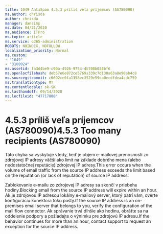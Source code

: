 ```yaml
---
title: 1049 AntiSpam 4.5.3 príliš veľa príjemcov (AS780090)
ms.author: chrisda
author: chrisda
manager: dansimp
ms.date: 04/21/2020
ms.audience: ITPro
ms.topic: article
ms.service: o365-administration
ROBOTS: NOINDEX, NOFOLLOW
localization_priority: Normal
ms.custom:
- "1049"
- "3100024"
ms.assetid: fa3d4be9-c90a-4926-9754-4b708b038bf6
ms.openlocfilehash: deb57e6e872ce5769a339c7d130a63a8e90ab4c8
ms.sourcegitcommit: c6692ce0fa1358ec3529e59ca0ecdfdea4cdc759
ms.translationtype: MT
ms.contentlocale: sk-SK
ms.lasthandoff: 09/14/2020
ms.locfileid: "47717808"
---
```

# <a name="453-too-many-recipients-as780090"></a><span data-ttu-id="d09a4-102">4.5.3 príliš veľa príjemcov (AS780090)</span><span class="sxs-lookup"><span data-stu-id="d09a4-102">4.5.3 Too many recipients (AS780090)</span></span>

<span data-ttu-id="d09a4-103">Táto chyba sa vyskytuje vtedy, keď je objem e-mailovej prenosnosti zo zdrojovej IP adresy väčší ako limit na základe dobrého mena (alebo nedostatočnej reputácie) zdrojovej IP adresy.</span><span class="sxs-lookup"><span data-stu-id="d09a4-103">This error occurs when the volume of email traffic from the source IP address exceeds the limit based on the reputation (or lack of reputation) of source IP address.</span></span>

<span data-ttu-id="d09a4-104">Zablokovanie e-mailu zo zdrojovej IP adresy sa skončí v priebehu hodiny.</span><span class="sxs-lookup"><span data-stu-id="d09a4-104">Blocking email from the source IP address will expire within an hour.</span></span> <span data-ttu-id="d09a4-105">Ak je zdrojovou IP adresou lokálny e-mailový server, ktorý patrí vám, overte konfiguráciu konektora toku pošty.</span><span class="sxs-lookup"><span data-stu-id="d09a4-105">If the source IP address is an on-premises email server that belongs to you, verify the configuration of the mail flow connector.</span></span> <span data-ttu-id="d09a4-106">Ak správanie trvá dlhšie ako hodinu, obráťte sa na oddelenie podpory a požiadajte o výnimku pre zdrojovú IP adresu.</span><span class="sxs-lookup"><span data-stu-id="d09a4-106">If the behavior continues for more than an hour, contact support to request an exception for the source IP address.</span></span>
